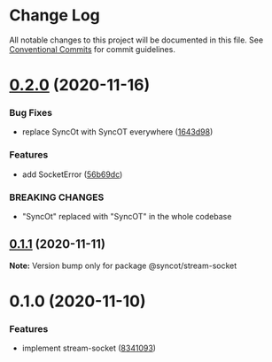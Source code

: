 # Change Log

All notable changes to this project will be documented in this file.
See [Conventional Commits](https://conventionalcommits.org) for commit guidelines.

# [0.2.0](https://github.com/SyncOT/SyncOT/compare/@syncot/stream-socket@0.1.1...@syncot/stream-socket@0.2.0) (2020-11-16)


### Bug Fixes

* replace SyncOt with SyncOT everywhere ([1643d98](https://github.com/SyncOT/SyncOT/commit/1643d98d22a811444a8992cbfb26598a583a5afd))


### Features

* add SocketError ([56b69dc](https://github.com/SyncOT/SyncOT/commit/56b69dced96d2830bd15978c247f6b541f27e8ec))


### BREAKING CHANGES

* "SyncOt" replaced with "SyncOT" in the whole codebase





## [0.1.1](https://github.com/SyncOT/SyncOT/compare/@syncot/stream-socket@0.1.0...@syncot/stream-socket@0.1.1) (2020-11-11)

**Note:** Version bump only for package @syncot/stream-socket





# 0.1.0 (2020-11-10)


### Features

* implement stream-socket ([8341093](https://github.com/SyncOT/SyncOT/commit/834109372366e1534f3bf8fc41d49096b73e2b13))
